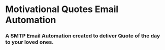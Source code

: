 
# Motivational Quotes Email Automation
### A SMTP Email Automation created to deliver Quote of the day to your loved ones.
